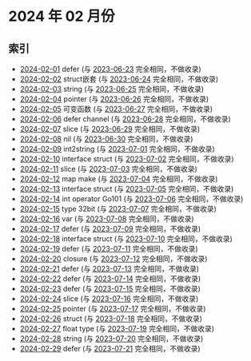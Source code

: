 # 2024 年 02 月份

## 索引

- [2024-02-01](#) defer (与 [2023-06-23](../../2023/06/23/README.md) 完全相同，不做收录)
- [2024-02-02](#) struct嵌套 (与 [2023-06-24](../../2023/06/24/README.md) 完全相同，不做收录)
- [2024-02-03](#) string (与 [2023-06-25](../../2023/06/25/README.md) 完全相同，不做收录)
- [2024-02-04](#) pointer (与 [2023-06-26](../../2023/06/26/README.md) 完全相同，不做收录)
- [2024-02-05](#) 可变函数 (与 [2023-06-27](../../2023/06/27/README.md) 完全相同，不做收录)
- [2024-02-06](#) defer channel (与 [2023-06-28](../../2023/06/28/README.md) 完全相同，不做收录)
- [2024-02-07](#) slice (与 [2023-06-29](../../2023/06/29/README.md) 完全相同，不做收录)
- [2024-02-08](#) nil (与 [2023-06-30](../../2023/06/30/README.md) 完全相同，不做收录)
- [2024-02-09](#) int2string (与 [2023-07-01](../../2023/07/01/README.md) 完全相同，不做收录)
- [2024-02-10](#) interface struct (与 [2023-07-02](../../2023/07/02/README.md) 完全相同，不做收录)
- [2024-02-11](#) slice (与 [2023-07-03](../../2023/07/03/README.md) 完全相同，不做收录)
- [2024-02-12](#) map make (与 [2023-07-04](../../2023/07/04/README.md) 完全相同，不做收录)
- [2024-02-13](#) interface struct (与 [2023-07-05](../../2023/07/05/README.md) 完全相同，不做收录)
- [2024-02-14](#) int operator Go101 (与 [2023-07-06](../../2023/07/06/README.md) 完全相同，不做收录)
- [2024-02-15](#) type 32bit (与 [2023-07-07](../../2023/07/07/README.md) 完全相同，不做收录)
- [2024-02-16](#) var (与 [2023-07-08](../../2023/07/08/README.md) 完全相同，不做收录)
- [2024-02-17](#) defer (与 [2023-07-09](../../2023/07/09/README.md) 完全相同，不做收录)
- [2024-02-18](#) interface struct (与 [2023-07-10](../../2023/07/10/README.md) 完全相同，不做收录)
- [2024-02-19](#) defer (与 [2023-07-11](../../2023/07/11/README.md) 完全相同，不做收录)
- [2024-02-20](#) closure (与 [2023-07-12](../../2023/07/12/README.md) 完全相同，不做收录)
- [2024-02-21](#) defer (与 [2023-07-13](../../2023/07/13/README.md) 完全相同，不做收录)
- [2024-02-22](#) defer (与 [2023-07-14](../../2023/07/14/README.md) 完全相同，不做收录)
- [2024-02-23](#) defer (与 [2023-07-15](../../2023/07/15/README.md) 完全相同，不做收录)
- [2024-02-24](#) slice (与 [2023-07-16](../../2023/07/16/README.md) 完全相同，不做收录)
- [2024-02-25](#) pointer (与 [2023-07-17](../../2023/07/17/README.md) 完全相同，不做收录)
- [2024-02-26](#) struct (与 [2023-07-18](../../2023/07/18/README.md) 完全相同，不做收录)
- [2024-02-27](#) float type (与 [2023-07-19](../../2023/07/19/README.md) 完全相同，不做收录)
- [2024-02-28](#) string (与 [2023-07-20](../../2023/07/20/README.md) 完全相同，不做收录)
- [2024-02-29](#) defer (与 [2023-07-21](../../2023/07/21/README.md) 完全相同，不做收录)
